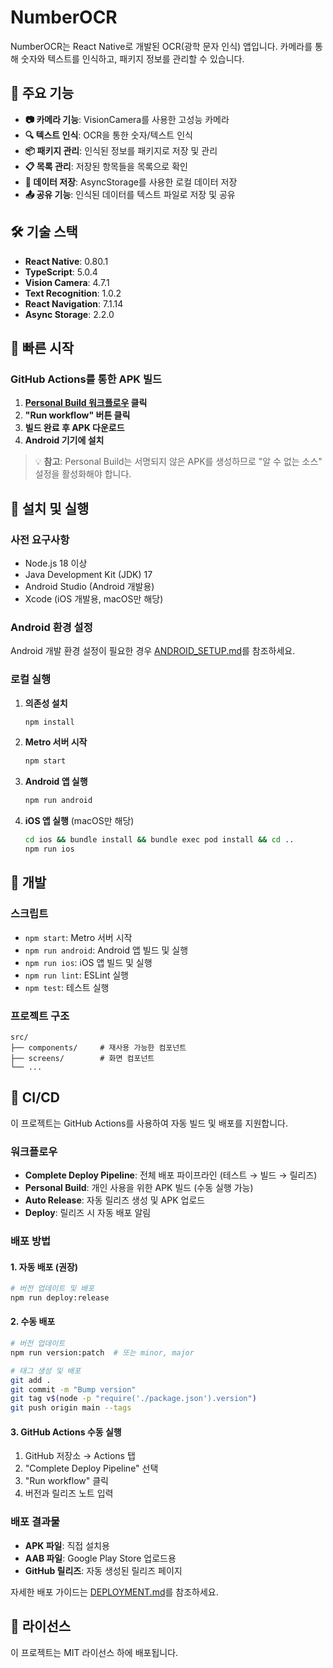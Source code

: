 # NumberOCR

NumberOCR는 React Native로 개발된 OCR(광학 문자 인식) 앱입니다. 카메라를 통해 숫자와 텍스트를 인식하고, 패키지 정보를 관리할 수 있습니다.

## 🚀 주요 기능

- **📷 카메라 기능**: VisionCamera를 사용한 고성능 카메라
- **🔍 텍스트 인식**: OCR을 통한 숫자/텍스트 인식
- **📦 패키지 관리**: 인식된 정보를 패키지로 저장 및 관리
- **📋 목록 관리**: 저장된 항목들을 목록으로 확인
- **💾 데이터 저장**: AsyncStorage를 사용한 로컬 데이터 저장
- **📤 공유 기능**: 인식된 데이터를 텍스트 파일로 저장 및 공유

## 🛠️ 기술 스택

- **React Native**: 0.80.1
- **TypeScript**: 5.0.4
- **Vision Camera**: 4.7.1
- **Text Recognition**: 1.0.2
- **React Navigation**: 7.1.14
- **Async Storage**: 2.2.0

## 🚀 빠른 시작

### GitHub Actions를 통한 APK 빌드

1. **[Personal Build 워크플로우](https://github.com/sjouble/numberocr/actions/workflows/personal-build.yml) 클릭**
2. **"Run workflow" 버튼 클릭**
3. **빌드 완료 후 APK 다운로드**
4. **Android 기기에 설치**

> 💡 **참고**: Personal Build는 서명되지 않은 APK를 생성하므로 "알 수 없는 소스" 설정을 활성화해야 합니다.

## 📱 설치 및 실행

### 사전 요구사항

- Node.js 18 이상
- Java Development Kit (JDK) 17
- Android Studio (Android 개발용)
- Xcode (iOS 개발용, macOS만 해당)

### Android 환경 설정

Android 개발 환경 설정이 필요한 경우 [ANDROID_SETUP.md](./ANDROID_SETUP.md)를 참조하세요.

### 로컬 실행

1. **의존성 설치**
   ```bash
   npm install
   ```

2. **Metro 서버 시작**
   ```bash
   npm start
   ```

3. **Android 앱 실행**
   ```bash
   npm run android
   ```

4. **iOS 앱 실행** (macOS만 해당)
   ```bash
   cd ios && bundle install && bundle exec pod install && cd ..
   npm run ios
   ```

## 🔧 개발

### 스크립트

- `npm start`: Metro 서버 시작
- `npm run android`: Android 앱 빌드 및 실행
- `npm run ios`: iOS 앱 빌드 및 실행
- `npm run lint`: ESLint 실행
- `npm test`: 테스트 실행

### 프로젝트 구조

```
src/
├── components/     # 재사용 가능한 컴포넌트
├── screens/        # 화면 컴포넌트
└── ...
```

## 🚀 CI/CD

이 프로젝트는 GitHub Actions를 사용하여 자동 빌드 및 배포를 지원합니다.

### 워크플로우

- **Complete Deploy Pipeline**: 전체 배포 파이프라인 (테스트 → 빌드 → 릴리즈)
- **Personal Build**: 개인 사용을 위한 APK 빌드 (수동 실행 가능)
- **Auto Release**: 자동 릴리즈 생성 및 APK 업로드
- **Deploy**: 릴리즈 시 자동 배포 알림

### 배포 방법

#### 1. 자동 배포 (권장)
```bash
# 버전 업데이트 및 배포
npm run deploy:release
```

#### 2. 수동 배포
```bash
# 버전 업데이트
npm run version:patch  # 또는 minor, major

# 태그 생성 및 배포
git add .
git commit -m "Bump version"
git tag v$(node -p "require('./package.json').version")
git push origin main --tags
```

#### 3. GitHub Actions 수동 실행
1. GitHub 저장소 → Actions 탭
2. "Complete Deploy Pipeline" 선택
3. "Run workflow" 클릭
4. 버전과 릴리즈 노트 입력

### 배포 결과물

- **APK 파일**: 직접 설치용
- **AAB 파일**: Google Play Store 업로드용
- **GitHub 릴리즈**: 자동 생성된 릴리즈 페이지

자세한 배포 가이드는 [DEPLOYMENT.md](./DEPLOYMENT.md)를 참조하세요.

## 📄 라이선스

이 프로젝트는 MIT 라이선스 하에 배포됩니다.

